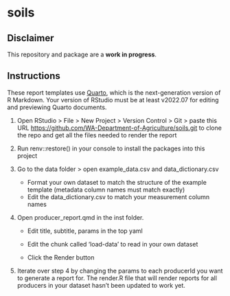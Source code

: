 
<!-- README.md is generated from README.Rmd. Please edit that file -->

# soils

<!-- badges: start -->
<!-- badges: end -->

## Disclaimer

This repository and package are a **work in progress**.

## Instructions

These report templates use
[Quarto](https://quarto.org/docs/get-started/hello/rstudio.html), which
is the next-generation version of R Markdown. Your version of RStudio
must be at least v2022.07 for editing and previewing Quarto documents.

1.  Open RStudio \> File \> New Project \> Version Control \> Git \>
    paste this URL
    <https://github.com/WA-Department-of-Agriculture/soils.git> to clone
    the repo and get all the files needed to render the report

2.  Run renv::restore() in your console to install the packages into
    this project

3.  Go to the data folder \> open example_data.csv and
    data_dictionary.csv

    - Format your own dataset to match the structure of the example
      template (metadata column names must match exactly)
    - Edit the data_dictionary.csv to match your measurement column
      names

4.  Open producer_report.qmd in the inst folder.

    - Edit title, subtitle, params in the top yaml

    - Edit the chunk called ‘load-data’ to read in your own dataset

    - Click the Render button

5.  Iterate over step 4 by changing the params to each producerId you
    want to generate a report for. The render.R file that will render
    reports for all producers in your dataset hasn’t been updated to
    work yet.
